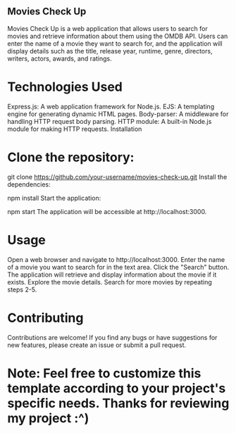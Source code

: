 ## Movies Check Up
Movies Check Up is a web application that allows users to search for movies and retrieve information about them using the OMDB API. Users can enter the name of a movie they want to search for, and the application will display details such as the title, release year, runtime, genre, directors, writers, actors, awards, and ratings.

# Technologies Used
Express.js: A web application framework for Node.js.
EJS: A templating engine for generating dynamic HTML pages.
Body-parser: A middleware for handling HTTP request body parsing.
HTTP module: A built-in Node.js module for making HTTP requests.
Installation

# Clone the repository:
git clone https://github.com/your-username/movies-check-up.git
Install the dependencies:

npm install
Start the application:

npm start
The application will be accessible at http://localhost:3000.

# Usage
Open a web browser and navigate to http://localhost:3000.
Enter the name of a movie you want to search for in the text area.
Click the "Search" button.
The application will retrieve and display information about the movie if it exists.
Explore the movie details.
Search for more movies by repeating steps 2-5.

# Contributing
Contributions are welcome! If you find any bugs or have suggestions for new features, please create an issue or submit a pull request.

# Note: Feel free to customize this template according to your project's specific needs. Thanks for reviewing my project :^)


